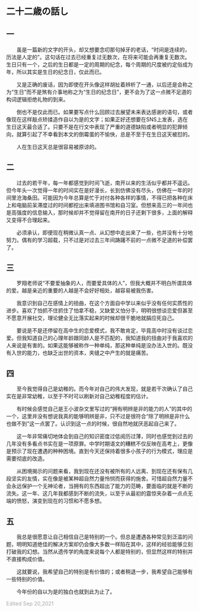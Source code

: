 **<font size=5>二十二歳の話し</font>**

## 一

&emsp;&emsp;虽是一篇新的文字的开头，却又想要念叨那句掉牙的老话，“时间是连续的，历法是人定的”。这句话在过去已经重复过无数次，在将来可能会再重复无数次。生日只有一个，之后的生日都是一定的周期的纪念，每个周期的尺度被约定俗成为年，所以其实是生日的纪念日，仅此而已。

&emsp;&emsp;又是正确的废话，因为即使在开头像这样胡扯着辨析了一通，以后还是会称之为“生日”而不是煞有介事地称之为“生日的纪念日”，更不会为了这一点微不足道的构词逻辑拒绝礼物的到来。

&emsp;&emsp;倒也不是仅此而已。如果要写点什么回顾过去展望未来表达感谢的语句，或者像现在这样敲点矫揉造作自以为是的文字；如果正好还想要在SNS上发表，选在生日这天最合适了。只要不是在行文中表现了严重的道德缺陷或者明显的犯罪倾向，就算引起了不幸看到本文的倒霉蛋的不愉快，总是不至于在生日这天被怼的。

&emsp;&emsp;人在生日这天总是很容易被原谅的。

## 二

&emsp;&emsp;过去的若干年，每一年都感觉到时间飞逝，南开以来的生活似乎都并不遥远。但今年头一次觉得一年的时间实在是好漫长，长到仿佛没有尽头，仿佛在一年的时间里沧海桑田。可能因为今年总算是忙于对付各种各样的事情，不得已把各种在床上和电脑前呆滞度过的时间都挖出来填进图书馆和自习室。但想来高三的一年间也是高强度的信息输入，那时候却并不觉得留在南开的日子还剩下很多，上面的解释又变得不合理起来。

&emsp;&emsp;必须承认，即便现在稍微认真一点、从幻想中走出来了一些，也并没有十分地努力。偶有的学习超载，只不过是对过去三年间踌躇不前的一点微不足道的补偿罢了。

## 三

&emsp;&emsp;罗翔老师说“不要爱抽象的人，而要爱具体的人”，但我大概并不明白所谓具体的爱。越是亲近的重要的人越是不会好好相处，越容易被我伤害。

&emsp;&emsp;我意识到自己在感情上的扭曲，在这个方面自中学以来似乎没有任何实质性的进步。喜欢了怕抓不住抓住了怕拿不稳，又缺爱又怕分手，明明很想谈恋爱但甚至不愿意开展社交，理论健全无比落实起来的时候却很干脆地就膈应死自己。

&emsp;&emsp;要说是不是还停留在高中生的恋爱模式，我不敢肯定，毕竟高中时没有谈过恋爱。但我知道自己的心理年龄跟同龄人是不匹配的，我知道我的扭曲对于我喜欢的人来说是有害的。如果这能够被称作一种单纯，那这种单纯是没办法入世的。既没有入世的能力，也缺乏出世的资本，夹缝之中产生的就是痛苦。

## 四

&emsp;&emsp;至今我觉得自己是幼稚的。而今年对自己的伟大发现，就是若干次确认了自己实在是非常幼稚，以至于不时可以刷新对自己幼稚程度的估计。

&emsp;&emsp;有时候会感觉自己是王小波杂文里写过的“拥有明辨是非的能力的人”的其中的一个，这里并没有想说我真的能够明辨是非，只不过是很符合“除了明辨是非什么也做不到”这一点罢了。认识到这一点的时候，很自然地就厌恶起自己来了。

&emsp;&emsp;这一年非常痛切地体会到自己的知识密度过低阅历过薄，同时也感觉到过去的几年没有多看点书实在是一项原罪。中学时期语文的糟糕不仅反映在高考上，更像是预示了现在遭遇的种种困境。直到今天还保持着很多小孩子的行为模式，理应是需要彻底的改造。

&emsp;&emsp;从困境揭示的问题来看，我到现在还没有被所有的人远离、到现在还有保有几段坚实的友情，实在像是被某种超自然力量怜悯而获得的施舍。可惜超自然力量不会永远保护一个无神论者，当拥有的东西超出了能力的范畴，要面临的就是不断的流失。这一年、这几年我都感到不断的流失，以至于从最初的震惊夹杂着一点点无端的愤怒，演变到现在的习惯和不愿多想。

## 五

&emsp;&emsp;我总是很愿意让自己相信自己是特别的一个。但总是遭遇各种常见到泛滥的问题，明明知道绝佳的解决方案却仍会像大多数一样陷在其中，这样的经验能够立刻打破我的幻想。当然从遗传学的角度来说每个人都是特别的，但显然这样的特别并不直接构成价值。

&emsp;&emsp;这就要说，我希望自己的特别是有价值的；或者稍退一步，我希望自己能够有一些特别的价值。

&emsp;&emsp;今年份的自以为是的独白也就到此为止了。

<font color=DarkGray>Edited Sep 20,2021</font>


